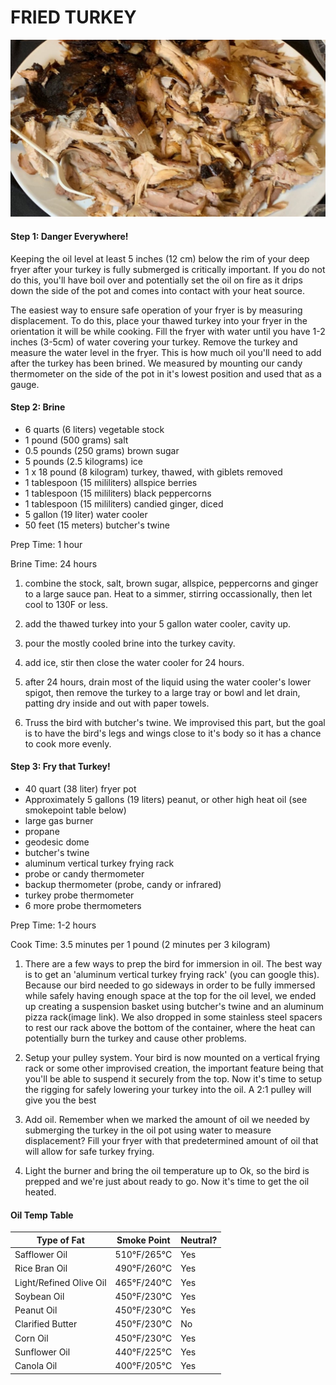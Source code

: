 # FRIED TURKEY

![image](https://github.com/ivycraft/turkey-dome-recipes/raw/master/images/fried-turkey.jpg "Fried Turkey")

#### Step 1: Danger Everywhere!

Keeping the oil level at least 5 inches (12 cm) below the rim of your deep fryer after your turkey is fully submerged is critically important. If you do not do this, you'll have boil over and potentially set the oil on fire as it drips down the side of the pot and comes into contact with your heat source. 

The easiest way to ensure safe operation of your fryer is by measuring displacement. To do this, place your thawed turkey into your fryer in the orientation it will be while cooking. Fill the fryer with water until you have 1-2 inches (3-5cm) of water covering your turkey. Remove the turkey and measure the water level in the fryer. This is how much oil you'll need to add after the turkey has been brined. We measured by mounting our candy thermometer on the side of the pot in it's lowest position and used that as a gauge.

#### Step 2: Brine

* 6 quarts (6 liters) vegetable stock
* 1 pound (500 grams) salt
* 0.5 pounds (250 grams) brown sugar
* 5 pounds (2.5 kilograms) ice
* 1 x 18 pound (8 kilogram) turkey, thawed, with giblets removed
* 1 tablespoon (15 mililiters) allspice berries
* 1 tablespoon (15 mililiters) black peppercorns
* 1 tablespoon (15 mililiters) candied ginger, diced
* 5 gallon (19 liter) water cooler
* 50 feet (15 meters) butcher's twine

Prep Time: 1 hour

Brine Time: 24 hours

1. combine the stock, salt, brown sugar, allspice, peppercorns and ginger to a large sauce pan. Heat to a simmer, stirring occassionally, then let cool to 130F or less.

2. add the thawed turkey into your 5 gallon water cooler, cavity up.

3. pour the mostly cooled brine into the turkey cavity.

4. add ice, stir then close the water cooler for 24 hours.

5. after 24 hours, drain most of the liquid using the water cooler's lower spigot, then remove the turkey to a large tray or bowl and let drain, patting dry inside and out with paper towels.

6. Truss the bird with butcher's twine. We improvised this part, but the goal is to have the bird's legs and wings close to it's body so it has a chance to cook more evenly.

#### Step 3: Fry that Turkey!

* 40 quart (38 liter) fryer pot
* Approximately 5 gallons (19 liters) peanut, or other high heat oil (see smokepoint table below)
* large gas burner
* propane
* geodesic dome
* butcher's twine
* aluminum vertical turkey frying rack
* probe or candy thermometer
* backup thermometer (probe, candy or infrared)
* turkey probe thermometer
* 6 more probe thermometers

Prep Time: 1-2 hours

Cook Time: 3.5 minutes per 1 pound (2 minutes per 3 kilogram)

1. There are a few ways to prep the bird for immersion in oil. The best way is to get an 'aluminum vertical turkey frying rack' (you can google this). Because our bird needed to go sideways in order to be fully immersed while safely having enough space at the top for the oil level, we ended up creating a suspension basket using butcher's twine and an aluminum pizza rack(image link). We also dropped in some stainless steel spacers to rest our rack above the bottom of the container, where the heat can potentially burn the turkey and cause other problems. 

2. Setup your pulley system. Your bird is now mounted on a vertical frying rack or some other improvised creation, the important feature being that you'll be able to suspend it securely from the top. Now it's time to setup the rigging for safely lowering your turkey into the oil. A 2:1 pulley will give you the best

3. Add oil. Remember when we marked the amount of oil we needed by submerging the turkey in the oil pot using water to measure displacement? Fill your fryer with that predetermined amount of oil that will allow for safe turkey frying.

3. Light the burner and bring the oil temperature up to
Ok, so the bird is prepped and we're just about ready to go. Now it's time to get the oil heated.





#### Oil Temp Table
| Type of Fat |	Smoke Point |	Neutral? |
| ------------- | ------------- | ---------- |
| Safflower Oil | 510°F/265°C | Yes |
| Rice Bran Oil | 490°F/260°C | Yes |
| Light/Refined Olive Oil	| 465°F/240°C | Yes |
| Soybean Oil | 450°F/230°C | Yes |
| Peanut Oil | 450°F/230°C | Yes |
| Clarified Butter | 450°F/230°C | No |
| Corn Oil | 450°F/230°C | Yes |
| Sunflower Oil | 440°F/225°C | Yes |
| Canola Oil | 400°F/205°C | Yes |
